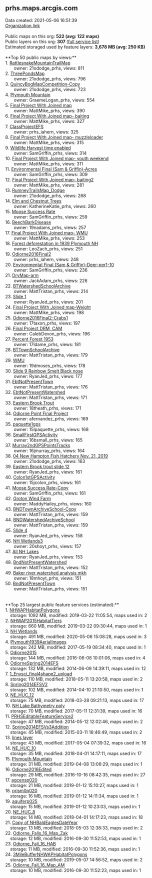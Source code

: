 <h2>prhs.maps.arcgis.com</h2> Data created: 2021-05-06 16:51:39 <br /><a target='new' href='https://prhs.maps.arcgis.com'>Organization link</a><br /><br />Public maps on this org: <b>522 (avg: 122 maps)</b><br />Public layers on this org: <b>307 </b>(<a target='new' href='https://services.arcgis.com/rXIeWV57nCW9OnS8/ArcGIS/rest/services'>full service list</a>)<br />Estimated storaged used by feature layers: <b>3,678 MB (avg: 250 KB)</b><br /><br />**Top 50 public maps by views:**<br />  1. <a target='new' href='https://www.arcgis.com/home/item.html?id=10d6bb5e35e743ccb2b82b68bb5d478b'>RattlesnakeMountainTrailMap</a> <br />  &nbsp;&nbsp;&nbsp;&nbsp; &nbsp;&nbsp;owner: 21ododge_prhs, views: 811<br />  2. <a target='new' href='https://www.arcgis.com/home/item.html?id=951d90e6e9c34a1bb00929839cf7ee47'>ThreePondsMap</a> <br />  &nbsp;&nbsp;&nbsp;&nbsp; &nbsp;&nbsp;owner: 21ododge_prhs, views: 796<br />  3. <a target='new' href='https://www.arcgis.com/home/item.html?id=43c3501a7a394298a0473b6900d5483e'>QuincyBogMapCompetition-Copy</a> <br />  &nbsp;&nbsp;&nbsp;&nbsp; &nbsp;&nbsp;owner: 21ododge_prhs, views: 723<br />  4. <a target='new' href='https://www.arcgis.com/home/item.html?id=182a165ae8e74531be3029673364a2ce'>Plymouth Mountain</a> <br />  &nbsp;&nbsp;&nbsp;&nbsp; &nbsp;&nbsp;owner: GraemeLogan_prhs, views: 554<br />  5. <a target='new' href='https://www.arcgis.com/home/item.html?id=ea0440bab64c40bcac72ce6dd9236c55'>Final Project With Joined map</a> <br />  &nbsp;&nbsp;&nbsp;&nbsp; &nbsp;&nbsp;owner: MattMike_prhs, views: 390<br />  6. <a target='new' href='https://www.arcgis.com/home/item.html?id=2283dd518ae64910a0bc9701e63674cb'>Final Project With Joined map- baiting</a> <br />  &nbsp;&nbsp;&nbsp;&nbsp; &nbsp;&nbsp;owner: MattMike_prhs, views: 327<br />  7. <a target='new' href='https://www.arcgis.com/home/item.html?id=ac405cd265f5445ca5294f03021d718c'>ClassProjectEFS</a> <br />  &nbsp;&nbsp;&nbsp;&nbsp; &nbsp;&nbsp;owner: prhs_iahern, views: 325<br />  8. <a target='new' href='https://www.arcgis.com/home/item.html?id=d25ba81bc8064c1a980aae5227e6f7af'>Final Project With Joined map- muzzleloader</a> <br />  &nbsp;&nbsp;&nbsp;&nbsp; &nbsp;&nbsp;owner: MattMike_prhs, views: 315<br />  9. <a target='new' href='https://www.arcgis.com/home/item.html?id=9412f47b629546c798a9cadcb88de2d8'>Wildlife Harvest time enabled</a> <br />  &nbsp;&nbsp;&nbsp;&nbsp; &nbsp;&nbsp;owner: SamGriffin_prhs, views: 314<br />  10. <a target='new' href='https://www.arcgis.com/home/item.html?id=e4b8cc378efe484f86c12a9123808620'>Final Project With Joined map- youth weekend</a> <br />  &nbsp;&nbsp;&nbsp;&nbsp; &nbsp;&nbsp;owner: MattMike_prhs, views: 311<br />  11. <a target='new' href='https://www.arcgis.com/home/item.html?id=bd22b342114142a8adf2c64e77f9f6ce'>Environmental Final (Sam & Griffin)-Acres</a> <br />  &nbsp;&nbsp;&nbsp;&nbsp; &nbsp;&nbsp;owner: SamGriffin_prhs, views: 309<br />  12. <a target='new' href='https://www.arcgis.com/home/item.html?id=ee533b272445417ca21c10b9a91ea02d'>Final Project With Joined map- baiting2</a> <br />  &nbsp;&nbsp;&nbsp;&nbsp; &nbsp;&nbsp;owner: MattMike_prhs, views: 281<br />  13. <a target='new' href='https://www.arcgis.com/home/item.html?id=a24c1f6afca34500a583eb3bf56aa6f3'>RumneyTrailsMap_Dodge</a> <br />  &nbsp;&nbsp;&nbsp;&nbsp; &nbsp;&nbsp;owner: 21ododge_prhs, views: 268<br />  14. <a target='new' href='https://www.arcgis.com/home/item.html?id=0ddc536808614ca4bec682c7dec134f5'>Elm and Chestnut Trees</a> <br />  &nbsp;&nbsp;&nbsp;&nbsp; &nbsp;&nbsp;owner: KatherineKatie_prhs, views: 260<br />  15. <a target='new' href='https://www.arcgis.com/home/item.html?id=e6e28bedc3e34e678fb3f45382fc38d3'>Moose Success Rate</a> <br />  &nbsp;&nbsp;&nbsp;&nbsp; &nbsp;&nbsp;owner: SamGriffin_prhs, views: 259<br />  16. <a target='new' href='https://www.arcgis.com/home/item.html?id=4b9493332d414482998979cbde715701'>BeechBarkDisease</a> <br />  &nbsp;&nbsp;&nbsp;&nbsp; &nbsp;&nbsp;owner: 19nadams_prhs, views: 257<br />  17. <a target='new' href='https://www.arcgis.com/home/item.html?id=7d68404dee4c4cbe98fea4ed274c15c3'>Final Project With Joined map- WMU</a> <br />  &nbsp;&nbsp;&nbsp;&nbsp; &nbsp;&nbsp;owner: MattMike_prhs, views: 253<br />  18. <a target='new' href='https://www.arcgis.com/home/item.html?id=ed8572705edd4fa9bbd0c61445df069e'>Forest deforestation in 1939 Plymouth NH</a> <br />  &nbsp;&nbsp;&nbsp;&nbsp; &nbsp;&nbsp;owner: LeoZach_prhs, views: 251<br />  19. <a target='new' href='https://www.arcgis.com/home/item.html?id=a61bcac2dc3443cdbc1518e324344f22'>Odiorne2016Final2</a> <br />  &nbsp;&nbsp;&nbsp;&nbsp; &nbsp;&nbsp;owner: prhs_iahern, views: 248<br />  20. <a target='new' href='https://www.arcgis.com/home/item.html?id=98330081dffa4a4ea797bdd762675d4d'>Environmental Final (Sam & Griffin)-Deer-per1-10</a> <br />  &nbsp;&nbsp;&nbsp;&nbsp; &nbsp;&nbsp;owner: SamGriffin_prhs, views: 236<br />  21. <a target='new' href='https://www.arcgis.com/home/item.html?id=7dbd05f1f27b48bea71706de72165333'>DryMap-arm</a> <br />  &nbsp;&nbsp;&nbsp;&nbsp; &nbsp;&nbsp;owner: JackAdam_prhs, views: 226<br />  22. <a target='new' href='https://www.arcgis.com/home/item.html?id=dc45074d034f40b28603e26a406e3d4f'>BTWatershedSchoolArchive</a> <br />  &nbsp;&nbsp;&nbsp;&nbsp; &nbsp;&nbsp;owner: MattTristan_prhs, views: 214<br />  23. <a target='new' href='https://www.arcgis.com/home/item.html?id=cf010f8737034288b491707c357acff9'>Slide 1</a> <br />  &nbsp;&nbsp;&nbsp;&nbsp; &nbsp;&nbsp;owner: RyanJed_prhs, views: 201<br />  24. <a target='new' href='https://www.arcgis.com/home/item.html?id=8a32a7c4c30048d69067770143243088'>Final Project With Joined map-Weight</a> <br />  &nbsp;&nbsp;&nbsp;&nbsp; &nbsp;&nbsp;owner: MattMike_prhs, views: 198<br />  25. <a target='new' href='https://www.arcgis.com/home/item.html?id=c9ed39ee0bba4074a1dc958f6b97347f'>Odiorne2016Final2-Crabs1</a> <br />  &nbsp;&nbsp;&nbsp;&nbsp; &nbsp;&nbsp;owner: 17taxon_prhs, views: 197<br />  26. <a target='new' href='https://www.arcgis.com/home/item.html?id=5df159e4dbe948c39d7620c68410c9df'>Final Project DRM, CAM</a> <br />  &nbsp;&nbsp;&nbsp;&nbsp; &nbsp;&nbsp;owner: CalebDevon_prhs, views: 196<br />  27. <a target='new' href='https://www.arcgis.com/home/item.html?id=c6a19a9333ce4262abd3ddba34ac7b08'>Percent Forest 1953</a> <br />  &nbsp;&nbsp;&nbsp;&nbsp; &nbsp;&nbsp;owner: 17ldame_prhs, views: 181<br />  28. <a target='new' href='https://www.arcgis.com/home/item.html?id=33fca43e5c2746b190a1c23500e6ba51'>BTTownSchoolArchive</a> <br />  &nbsp;&nbsp;&nbsp;&nbsp; &nbsp;&nbsp;owner: MattTristan_prhs, views: 179<br />  29. <a target='new' href='https://www.arcgis.com/home/item.html?id=928059064ac349aa87932d335333645f'>WMU</a> <br />  &nbsp;&nbsp;&nbsp;&nbsp; &nbsp;&nbsp;owner: 19dmoses_prhs, views: 178<br />  30. <a target='new' href='https://www.arcgis.com/home/item.html?id=f27256183af1476395e997d096591131'>Slide 9 Rainbow Smelt Black nose</a> <br />  &nbsp;&nbsp;&nbsp;&nbsp; &nbsp;&nbsp;owner: RyanJed_prhs, views: 177<br />  31. <a target='new' href='https://www.arcgis.com/home/item.html?id=1011bd166115452f8684b0fc783107b1'>EbtNotPresentTown</a> <br />  &nbsp;&nbsp;&nbsp;&nbsp; &nbsp;&nbsp;owner: MattTristan_prhs, views: 176<br />  32. <a target='new' href='https://www.arcgis.com/home/item.html?id=cb4baeea59694a6faa6c84d918d2c35d'>EbtNotPresentWatershed</a> <br />  &nbsp;&nbsp;&nbsp;&nbsp; &nbsp;&nbsp;owner: MattTristan_prhs, views: 171<br />  33. <a target='new' href='https://www.arcgis.com/home/item.html?id=d48fc0ff34694fddb8532a8153540983'>Eastern Brook Trout </a> <br />  &nbsp;&nbsp;&nbsp;&nbsp; &nbsp;&nbsp;owner: 18theath_prhs, views: 171<br />  34. <a target='new' href='https://www.arcgis.com/home/item.html?id=06c21c721e2d4887b2fdc4f787be1464'>Odiorne Point Final Project</a> <br />  &nbsp;&nbsp;&nbsp;&nbsp; &nbsp;&nbsp;owner: afernandez_prhs, views: 169<br />  35. <a target='new' href='https://www.arcgis.com/home/item.html?id=578fa29ed2ae4471b0a7b82178366e2d'>paquette1gps</a> <br />  &nbsp;&nbsp;&nbsp;&nbsp; &nbsp;&nbsp;owner: 15lpaquette_prhs, views: 168<br />  36. <a target='new' href='https://www.arcgis.com/home/item.html?id=9fdfb5b3431041a499e0a6fe3f2e64df'>SmallFirstGPSActivity</a> <br />  &nbsp;&nbsp;&nbsp;&nbsp; &nbsp;&nbsp;owner: 16bsmall_prhs, views: 165<br />  37. <a target='new' href='https://www.arcgis.com/home/item.html?id=9242fe24e5f64e58a358b7ec6fdbe096'>Murray2ndGPSPointsTracks</a> <br />  &nbsp;&nbsp;&nbsp;&nbsp; &nbsp;&nbsp;owner: 16jmurray_prhs, views: 164<br />  38. <a target='new' href='https://www.arcgis.com/home/item.html?id=0972894eb30d46f8a2fb9efbd5ffc05b'>04 New Hampton Fish Hatchery Nov. 21, 2019</a> <br />  &nbsp;&nbsp;&nbsp;&nbsp; &nbsp;&nbsp;owner: 21ododge_prhs, views: 163<br />  39. <a target='new' href='https://www.arcgis.com/home/item.html?id=a1f8f7b697b648f7a7b3b869ff548b14'>Eastern Brook trout slide 12</a> <br />  &nbsp;&nbsp;&nbsp;&nbsp; &nbsp;&nbsp;owner: RyanJed_prhs, views: 161<br />  40. <a target='new' href='https://www.arcgis.com/home/item.html?id=782fd51e56ba4758818856f3611a8ddf'>Colon1stGPSActivity</a> <br />  &nbsp;&nbsp;&nbsp;&nbsp; &nbsp;&nbsp;owner: 15jcolon_prhs, views: 161<br />  41. <a target='new' href='https://www.arcgis.com/home/item.html?id=3b7b4d87796b4d6a92a37748a52c3e88'>Moose Success Rate-Copy</a> <br />  &nbsp;&nbsp;&nbsp;&nbsp; &nbsp;&nbsp;owner: SamGriffin_prhs, views: 161<br />  42. <a target='new' href='https://www.arcgis.com/home/item.html?id=fadf32aad901499f98ac14f5afa7d490'>Groton Wind Farm</a> <br />  &nbsp;&nbsp;&nbsp;&nbsp; &nbsp;&nbsp;owner: MaddyHailey_prhs, views: 160<br />  43. <a target='new' href='https://www.arcgis.com/home/item.html?id=e6b584d17ea54a389b753b658fc047b6'>BNDTownArchiveSchool-Copy</a> <br />  &nbsp;&nbsp;&nbsp;&nbsp; &nbsp;&nbsp;owner: MattTristan_prhs, views: 159<br />  44. <a target='new' href='https://www.arcgis.com/home/item.html?id=bf70354d8c9744eb902f0a16f14d2008'>BNDWatershedArchiveSchool</a> <br />  &nbsp;&nbsp;&nbsp;&nbsp; &nbsp;&nbsp;owner: MattTristan_prhs, views: 159<br />  45. <a target='new' href='https://www.arcgis.com/home/item.html?id=8347a75e937445eca93c6ae9ca9fc07f'>Slide 4</a> <br />  &nbsp;&nbsp;&nbsp;&nbsp; &nbsp;&nbsp;owner: RyanJed_prhs, views: 158<br />  46. <a target='new' href='https://www.arcgis.com/home/item.html?id=3a5f498c36944bf086c20973ff2eaeb6'>NH Wetlands3</a> <br />  &nbsp;&nbsp;&nbsp;&nbsp; &nbsp;&nbsp;owner: 20shoyt_prhs, views: 157<br />  47. <a target='new' href='https://www.arcgis.com/home/item.html?id=4ca8552275f643e3b945ae60737e2d14'>All NH Lakes</a> <br />  &nbsp;&nbsp;&nbsp;&nbsp; &nbsp;&nbsp;owner: RyanJed_prhs, views: 153<br />  48. <a target='new' href='https://www.arcgis.com/home/item.html?id=e25911963f334a4194a4d31c65ae0199'>BndNotPresentWatershed</a> <br />  &nbsp;&nbsp;&nbsp;&nbsp; &nbsp;&nbsp;owner: MattTristan_prhs, views: 152<br />  49. <a target='new' href='https://www.arcgis.com/home/item.html?id=b919736fb6044dd08b57aca69cb5ce91'>Baker river watershed analysis mkh</a> <br />  &nbsp;&nbsp;&nbsp;&nbsp; &nbsp;&nbsp;owner: 18mhoyt_prhs, views: 151<br />  50. <a target='new' href='https://www.arcgis.com/home/item.html?id=9e904f50e31f42ff8e2fbe6b71025522'>BndNotPresentTown</a> <br />  &nbsp;&nbsp;&nbsp;&nbsp; &nbsp;&nbsp;owner: MattTristan_prhs, views: 151<br /><br /><br />**Top 25 largest public feature services (estimated):**<br /> 1. <a target='new' href='https://www.arcgis.com/home/item.html?id=b406b1ad6baf40718b8038ed2fa697e3'>NHWAPHabitatPolygons</a><br /> &nbsp;&nbsp;&nbsp;&nbsp;storage: 1092 MB, modified: 2019-03-22 11:05:54, maps used in: 2<br /> 2. <a target='new' href='https://www.arcgis.com/home/item.html?id=aa92f54483544edf8f7db4fabbe65c5c'>NHWAP2015HabitatTiers</a><br /> &nbsp;&nbsp;&nbsp;&nbsp;storage: 660 MB, modified: 2019-03-22 09:30:44, maps used in: 1<br /> 3. <a target='new' href='https://www.arcgis.com/home/item.html?id=4d540687e01d4f73b76063720f88694b'>NH Wetlands</a><br /> &nbsp;&nbsp;&nbsp;&nbsp;storage: 491 MB, modified: 2020-05-06 15:08:28, maps used in: 3<br /> 4. <a target='new' href='https://www.arcgis.com/home/item.html?id=a9dff31163a34d96acba1c401fe4d32b'>Plymouth1939AerialImages</a><br /> &nbsp;&nbsp;&nbsp;&nbsp;storage: 242 MB, modified: 2017-05-19 08:34:40, maps used in: 1<br /> 5. <a target='new' href='https://www.arcgis.com/home/item.html?id=9f73fc3146254779b3fcd7b978ba0b1d'>Odiorne2015</a><br /> &nbsp;&nbsp;&nbsp;&nbsp;storage: 144 MB, modified: 2016-06-08 10:01:06, maps used in: 4<br /> 6. <a target='new' href='https://www.arcgis.com/home/item.html?id=2803d888d1dc438f9e3cf81a2a7873f5'>OdiorneSpring2014EFS</a><br /> &nbsp;&nbsp;&nbsp;&nbsp;storage: 132 MB, modified: 2014-06-09 14:39:11, maps used in: 12<br /> 7. <a target='new' href='https://www.arcgis.com/home/item.html?id=f2caab1cad11425cab1644caa1ced776'>1_Envsci_final4shape2_upload</a><br /> &nbsp;&nbsp;&nbsp;&nbsp;storage: 110 MB, modified: 2018-05-11 13:20:58, maps used in: 2<br /> 8. <a target='new' href='https://www.arcgis.com/home/item.html?id=55e4188d9ba74defb383f71eb8b54562'>Spring2014EFSV2</a><br /> &nbsp;&nbsp;&nbsp;&nbsp;storage: 102 MB, modified: 2014-04-10 21:10:50, maps used in: 1<br /> 9. <a target='new' href='https://www.arcgis.com/home/item.html?id=6950e7325e7d4eea8023a8982fc356a0'>NE_HUC_12</a><br /> &nbsp;&nbsp;&nbsp;&nbsp;storage: 75 MB, modified: 2018-03-28 09:21:13, maps used in: 17<br /> 10. <a target='new' href='https://www.arcgis.com/home/item.html?id=faeb52eb4eac45a88b6c64435cc79ebf'>NH Lake Bathymetry poly</a><br /> &nbsp;&nbsp;&nbsp;&nbsp;storage: 70 MB, modified: 2017-05-11 12:31:39, maps used in: 16<br /> 11. <a target='new' href='https://www.arcgis.com/home/item.html?id=11ba71df52dd4ff6a0daf2760d8cecf9'>PRHSEditableFeatureService2</a><br /> &nbsp;&nbsp;&nbsp;&nbsp;storage: 47 MB, modified: 2014-05-12 12:02:46, maps used in: 2<br /> 12. <a target='new' href='https://www.arcgis.com/home/item.html?id=ac653d21764d4fc09870e6898963a6c1'>Spring2014EFSVs3Addition</a><br /> &nbsp;&nbsp;&nbsp;&nbsp;storage: 45 MB, modified: 2015-03-11 16:46:49, maps used in: 2<br /> 13. <a target='new' href='https://www.arcgis.com/home/item.html?id=de093d89cb17427bbee5afea2c6fbf8c'>lines layer</a><br /> &nbsp;&nbsp;&nbsp;&nbsp;storage: 43 MB, modified: 2017-05-04 07:39:32, maps used in: 16<br /> 14. <a target='new' href='https://www.arcgis.com/home/item.html?id=62b0c089ccc14373892b320a0ef670ae'>NE_HUC_10</a><br /> &nbsp;&nbsp;&nbsp;&nbsp;storage: 35 MB, modified: 2018-04-01 14:17:11, maps used in: 17<br /> 15. <a target='new' href='https://www.arcgis.com/home/item.html?id=1167e9ef7d26483b98f79b4f2c8cf490'>Plymouth Mountain</a><br /> &nbsp;&nbsp;&nbsp;&nbsp;storage: 31 MB, modified: 2019-04-08 13:06:29, maps used in: 1<br /> 16. <a target='new' href='https://www.arcgis.com/home/item.html?id=2a6274ba89ee490abdad39009d37afe8'>Odiorne2016Edited</a><br /> &nbsp;&nbsp;&nbsp;&nbsp;storage: 29 MB, modified: 2016-10-16 08:42:35, maps used in: 27<br /> 17. <a target='new' href='https://www.arcgis.com/home/item.html?id=746cf66483a443b7bc560ac3623b5cf0'>agcensp020</a><br /> &nbsp;&nbsp;&nbsp;&nbsp;storage: 21 MB, modified: 2019-01-12 15:10:27, maps used in: 1<br /> 18. <a target='new' href='https://www.arcgis.com/home/item.html?id=f6361cde5f9248fba6fc4f850bb99ce0'>prism0p020</a><br /> &nbsp;&nbsp;&nbsp;&nbsp;storage: 16 MB, modified: 2019-01-12 14:11:34, maps used in: 1<br /> 19. <a target='new' href='https://www.arcgis.com/home/item.html?id=335fd3685f8e4d73b1b33ac4b398d9e6'>aquiferp025</a><br /> &nbsp;&nbsp;&nbsp;&nbsp;storage: 15 MB, modified: 2019-01-12 10:23:03, maps used in: 1<br /> 20. <a target='new' href='https://www.arcgis.com/home/item.html?id=61d0450023c2481d99199717c965b374'>NE_HUC_8</a><br /> &nbsp;&nbsp;&nbsp;&nbsp;storage: 14 MB, modified: 2018-04-01 14:17:23, maps used in: 18<br /> 21. <a target='new' href='https://www.arcgis.com/home/item.html?id=c9b1df0064af41488d423bdd227386fc'>Copy of NHBaldEaglesDateYear</a><br /> &nbsp;&nbsp;&nbsp;&nbsp;storage: 13 MB, modified: 2018-05-03 12:38:33, maps used in: 2<br /> 22. <a target='new' href='https://www.arcgis.com/home/item.html?id=c358123ffd81411faef9fb8c69506b23'>Odiorne_Falls_16_Map_Zak</a><br /> &nbsp;&nbsp;&nbsp;&nbsp;storage: 12 MB, modified: 2016-09-30 11:52:53, maps used in: 1<br /> 23. <a target='new' href='https://www.arcgis.com/home/item.html?id=506f850adc124742a101005695abdd40'>Odiorne_Fall_16_HAB</a><br /> &nbsp;&nbsp;&nbsp;&nbsp;storage: 11 MB, modified: 2016-09-30 11:52:36, maps used in: 1<br /> 24. <a target='new' href='https://www.arcgis.com/home/item.html?id=9a4c4861fe804ba4aa6157299ee8e079'>3MileBufferNHWAPHabitatPolygons</a><br /> &nbsp;&nbsp;&nbsp;&nbsp;storage: 10 MB, modified: 2019-05-07 14:56:52, maps used in: 2<br /> 25. <a target='new' href='https://www.arcgis.com/home/item.html?id=fbc3bbffa585420baacbeda6f889bf23'>Odiorne_Fall_16_Map_AM</a><br /> &nbsp;&nbsp;&nbsp;&nbsp;storage: 10 MB, modified: 2016-09-30 11:52:23, maps used in: 1<br />